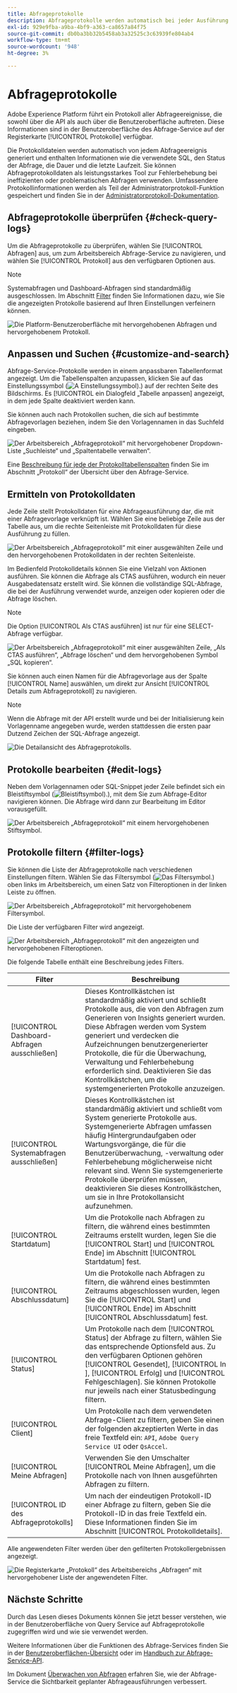 ```yaml
---
title: Abfrageprotokolle
description: Abfrageprotokolle werden automatisch bei jeder Ausführung einer Abfrage generiert und stehen über die Benutzeroberfläche zur Fehlerbehebung zur Verfügung. In diesem Dokument wird beschrieben, wie Sie den Abschnitt Query Service-Protokolle der Benutzeroberfläche verwenden und darin navigieren.
exl-id: 929e9fba-a9ba-4bf9-a363-ca8657a84f75
source-git-commit: db0ba3bb32b5458ab3a32525c3c63939fe804ab4
workflow-type: tm+mt
source-wordcount: '948'
ht-degree: 3%

---
```


# Abfrageprotokolle

Adobe Experience Platform führt ein Protokoll aller Abfrageereignisse, die sowohl über die API als auch über die Benutzeroberfläche auftreten. Diese Informationen sind in der Benutzeroberfläche des Abfrage-Service auf der Registerkarte [!UICONTROL Protokolle] verfügbar.

Die Protokolldateien werden automatisch von jedem Abfrageereignis generiert und enthalten Informationen wie die verwendete SQL, den Status der Abfrage, die Dauer und die letzte Laufzeit. Sie können Abfrageprotokolldaten als leistungsstarkes Tool zur Fehlerbehebung bei ineffizienten oder problematischen Abfragen verwenden. Umfassendere Protokollinformationen werden als Teil der Administratorprotokoll-Funktion gespeichert und finden Sie in der [Administratorprotokoll-Dokumentation](../../landing/governance-privacy-security/audit-logs/overview.md).

## Abfrageprotokolle überprüfen {#check-query-logs}

Um die Abfrageprotokolle zu überprüfen, wählen Sie [!UICONTROL Abfragen] aus, um zum Arbeitsbereich Abfrage-Service zu navigieren, und wählen Sie [!UICONTROL Protokoll] aus den verfügbaren Optionen aus.

>[!NOTE]
>
>Systemabfragen und Dashboard-Abfragen sind standardmäßig ausgeschlossen. Im Abschnitt [Filter](#filter-logs) finden Sie Informationen dazu, wie Sie die angezeigten Protokolle basierend auf Ihren Einstellungen verfeinern können.

![Die Platform-Benutzeroberfläche mit hervorgehobenen Abfragen und hervorgehobenem Protokoll.](../images/ui/query-log/logs.png)

## Anpassen und Suchen {#customize-and-search}

Abfrage-Service-Protokolle werden in einem anpassbaren Tabellenformat angezeigt. Um die Tabellenspalten anzupassen, klicken Sie auf das Einstellungssymbol (![A Einstellungssymbol).](/help/images/icons/column-settings.png)) auf der rechten Seite des Bildschirms. Es [!UICONTROL  ein Dialogfeld „Tabelle anpassen] angezeigt, in dem jede Spalte deaktiviert werden kann.

Sie können auch nach Protokollen suchen, die sich auf bestimmte Abfragevorlagen beziehen, indem Sie den Vorlagennamen in das Suchfeld eingeben.

![Der Arbeitsbereich „Abfrageprotokoll“ mit hervorgehobener Dropdown-Liste „Suchleiste“ und „Spaltentabelle verwalten“.](../images/ui/query-log/customize-logs.png)

Eine [Beschreibung für jede der Protokolltabellenspalten](./overview.md#log) finden Sie im Abschnitt „Protokoll“ der Übersicht über den Abfrage-Service.

## Ermitteln von Protokolldaten

Jede Zeile stellt Protokolldaten für eine Abfrageausführung dar, die mit einer Abfragevorlage verknüpft ist. Wählen Sie eine beliebige Zeile aus der Tabelle aus, um die rechte Seitenleiste mit Protokolldaten für diese Ausführung zu füllen.

![Der Arbeitsbereich „Abfrageprotokoll“ mit einer ausgewählten Zeile und den hervorgehobenen Protokolldaten in der rechten Seitenleiste.](../images/ui/query-log/log-details.png)

Im Bedienfeld Protokolldetails können Sie eine Vielzahl von Aktionen ausführen. Sie können die Abfrage als CTAS ausführen, wodurch ein neuer Ausgabedatensatz erstellt wird. Sie können die vollständige SQL-Abfrage, die bei der Ausführung verwendet wurde, anzeigen oder kopieren oder die Abfrage löschen.

>[!NOTE]
>
>Die Option [!UICONTROL Als CTAS ausführen] ist nur für eine SELECT-Abfrage verfügbar.

![Der Arbeitsbereich „Abfrageprotokoll“ mit einer ausgewählten Zeile, „Als CTAS ausführen“, „Abfrage löschen“ und dem hervorgehobenen Symbol „SQL kopieren“.](../images/ui/query-log/edit-output-dataset.png)

Sie können auch einen Namen für die Abfragevorlage aus der Spalte [!UICONTROL Name] auswählen, um direkt zur Ansicht [!UICONTROL Details zum Abfrageprotokoll] zu navigieren.

>[!NOTE]
>
>Wenn die Abfrage mit der API erstellt wurde und bei der Initialisierung kein Vorlagenname angegeben wurde, werden stattdessen die ersten paar Dutzend Zeichen der SQL-Abfrage angezeigt.

![Die Detailansicht des Abfrageprotokolls.](../images/ui/query-log/query-log-details.png)

## Protokolle bearbeiten {#edit-logs}

Neben dem Vorlagennamen oder SQL-Snippet jeder Zeile befindet sich ein Bleistiftsymbol (![Bleistiftsymbol).](/help/images/icons/edit.png)), mit dem Sie zum Abfrage-Editor navigieren können. Die Abfrage wird dann zur Bearbeitung im Editor vorausgefüllt.

![Der Arbeitsbereich „Abfrageprotokoll“ mit einem hervorgehobenen Stiftsymbol.](../images/ui/query-log/edit-query.png)

## Protokolle filtern {#filter-logs}

Sie können die Liste der Abfrageprotokolle nach verschiedenen Einstellungen filtern. Wählen Sie das Filtersymbol (![Das Filtersymbol.](/help/images/icons/filter.png)) oben links im Arbeitsbereich, um einen Satz von Filteroptionen in der linken Leiste zu öffnen.

![Der Arbeitsbereich „Abfrageprotokoll“ mit hervorgehobenem Filtersymbol.](../images/ui/query-log/log-filter.png)

Die Liste der verfügbaren Filter wird angezeigt.

![Der Arbeitsbereich „Abfrageprotokoll“ mit den angezeigten und hervorgehobenen Filteroptionen.](../images/ui/query-log/log-filter-settings.png)

Die folgende Tabelle enthält eine Beschreibung jedes Filters.

| Filter | Beschreibung |
| ------ | ----------- |
| [!UICONTROL Dashboard-Abfragen ausschließen] | Dieses Kontrollkästchen ist standardmäßig aktiviert und schließt Protokolle aus, die von den Abfragen zum Generieren von Insights generiert wurden. Diese Abfragen werden vom System generiert und verdecken die Aufzeichnungen benutzergenerierter Protokolle, die für die Überwachung, Verwaltung und Fehlerbehebung erforderlich sind. Deaktivieren Sie das Kontrollkästchen, um die systemgenerierten Protokolle anzuzeigen. |
| [!UICONTROL Systemabfragen ausschließen] | Dieses Kontrollkästchen ist standardmäßig aktiviert und schließt vom System generierte Protokolle aus. Systemgenerierte Abfragen umfassen häufig Hintergrundaufgaben oder Wartungsvorgänge, die für die Benutzerüberwachung, -verwaltung oder Fehlerbehebung möglicherweise nicht relevant sind. Wenn Sie systemgenerierte Protokolle überprüfen müssen, deaktivieren Sie dieses Kontrollkästchen, um sie in Ihre Protokollansicht aufzunehmen. |
| [!UICONTROL Startdatum] | Um die Protokolle nach Abfragen zu filtern, die während eines bestimmten Zeitraums erstellt wurden, legen Sie die [!UICONTROL Start] und [!UICONTROL Ende] im Abschnitt [!UICONTROL Startdatum] fest. |
| [!UICONTROL Abschlussdatum] | Um die Protokolle nach Abfragen zu filtern, die während eines bestimmten Zeitraums abgeschlossen wurden, legen Sie die [!UICONTROL Start] und [!UICONTROL Ende] im Abschnitt [!UICONTROL Abschlussdatum] fest. |
| [!UICONTROL Status] | Um Protokolle nach dem [!UICONTROL Status] der Abfrage zu filtern, wählen Sie das entsprechende Optionsfeld aus. Zu den verfügbaren Optionen gehören [!UICONTROL Gesendet], [!UICONTROL In ], [!UICONTROL Erfolg] und [!UICONTROL Fehlgeschlagen]. Sie können Protokolle nur jeweils nach einer Statusbedingung filtern. |
| [!UICONTROL Client] | Um Protokolle nach dem verwendeten Abfrage-Client zu filtern, geben Sie einen der folgenden akzeptierten Werte in das freie Textfeld ein: `API`, `Adobe Query Service UI` oder `QsAccel`. |
| [!UICONTROL Meine Abfragen] | Verwenden Sie den Umschalter [!UICONTROL Meine Abfragen], um die Protokolle nach von Ihnen ausgeführten Abfragen zu filtern. |
| [!UICONTROL ID des Abfrageprotokolls] | Um nach der eindeutigen Protokoll-ID einer Abfrage zu filtern, geben Sie die Protokoll-ID in das freie Textfeld ein. Diese Informationen finden Sie im Abschnitt [!UICONTROL Protokolldetails]. |

Alle angewendeten Filter werden über den gefilterten Protokollergebnissen angezeigt.

![Die Registerkarte „Protokoll“ des Arbeitsbereichs „Abfragen“ mit hervorgehobener Liste der angewendeten Filter.](../images/ui/query-log/applied-log-filters.png)

## Nächste Schritte

Durch das Lesen dieses Dokuments können Sie jetzt besser verstehen, wie in der Benutzeroberfläche von Query Service auf Abfrageprotokolle zugegriffen wird und wie sie verwendet werden.

Weitere Informationen über die Funktionen des Abfrage-Services finden Sie in der [Benutzeroberflächen-Übersicht](./overview.md) oder im [Handbuch zur Abfrage-Service-API](../api/getting-started.md).

Im Dokument [Überwachen von Abfragen](./monitor-queries.md) erfahren Sie, wie der Abfrage-Service die Sichtbarkeit geplanter Abfrageausführungen verbessert.

